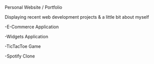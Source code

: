 Personal Website / Portfolio

Displaying recent web development projects & a little bit about myself

-E-Commerce Application

-Widgets Application

-TicTacToe Game

-Spotify Clone